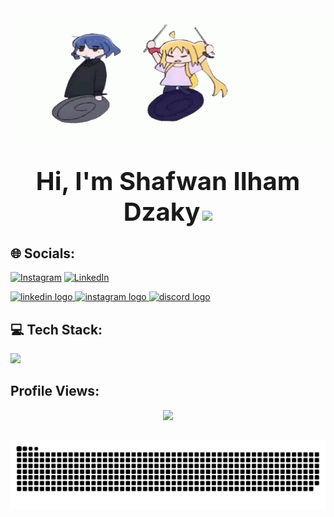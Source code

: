 <div align="center">
  <img src="ryo.gif" alt="GitHub Banner" width="100%" height="220px" />
</div>

##

<div align="center">
  <b style="font-size:40px">Hi, I'm Shafwan Ilham Dzaky</b>
  <img src="https://media.giphy.com/media/hvRJCLFzcasrR4ia7z/giphy.gif" width="45">
</div>

## 🌐 Socials:

<p align="left">
  <a href="https://instagram.com/rosyimuth" target="_blank"><img src="https://skillicons.dev/icons?i=instagram" alt="Instagram" height="40px"></a>
  <a href="https://linkedin.com/in/rosyimuth"><img src="https://skillicons.dev/icons?i=linkedin" alt="LinkedIn" height="40px"></a>
</p>

<p align="left">
  <a href="https://www.linkedin.com/in/shafwan-ilham-dzaky" target="_blank">
    <img src="https://skillicons.dev/icons?i=linkedin" height="40" alt="linkedin logo" />
  </a>
  <a href="https://www.instagram.com/shffky_" target="_blank">
    <img src="https://skillicons.dev/icons?i=instagram" height="40" alt="instagram logo" />
  </a>
  <a href="https://discord.com/users/shfwn_" target="_blank">
    <img src="https://skillicons.dev/icons?i=discord" height="40" alt="discord logo" />
  </a>
</p>

## 💻 Tech Stack:

<p align="left">
  <a href="https://www.linkedin.com/in/shafwan-ilham-dzaky">
    <img src="https://skillicons.dev/icons?i=css,js,go,python,php,tailwindcss,bootstrap,mysql,npm,laravel,nodejs,svelte,react,git,github,figma" />
  </a>
</p>

## Profile Views:

<div align="center">
  <img src="https://profile-counter.glitch.me/shfwnz/count.svg?"  />
</div>

##

<picture>
  <source media="(prefers-color-scheme: dark)" srcset="https://raw.githubusercontent.com/shfwnz/shfwnz/output/github-snake-dark.svg" />
  <source media="(prefers-color-scheme: light)" srcset="https://raw.githubusercontent.com/shfwnz/shfwnz/output/github-snake.svg" />
  <img alt="github-snake" src="https://raw.githubusercontent.com/shfwnz/shfwnz/output/github-snake.svg" />
</picture>

<!--

## 📊 GitHub Stats:

![](https://github-readme-stats.vercel.app/api?username=shfwnz&theme=dark&hide_border=false&include_all_commits=false&count_private=false)
![](https://github-readme-streak-stats.herokuapp.com/?user=shfwnz&theme=dark&hide_border=false)<br/>
![](https://github-readme-stats.vercel.app/api/top-langs/?username=shfwnz&theme=dark&hide_border=false&include_all_commits=false&count_private=false&layout=compact)

-->
